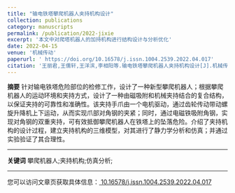 ```yaml
---
title: "输电铁塔攀爬机器人夹持机构设计"
collection: publications
category: manuscripts
permalink: /publication/2022-jixie
excerpt: '本文中对爬塔机器人的加持机构进行结构设计与分析优化'
date: 2022-04-15
venue: '机械传动'
paperurl: ' https://doi.org/10.16578/j.issn.1004.2539.2022.04.017'
citation: '王丽君,王儒轩,王洋滨,李相阳等.输电铁塔攀爬机器人夹持机构设计[J].机械传动,2022,46(04):118-126.'
---
```


**摘要**
 针对输电铁塔危险部位的检修工作，设计了一种新型攀爬机器人；根据攀爬机器人的运动环境和夹持方式，设计了一种由磁吸附和机械夹持结合的复合结构，以保证夹持的可靠性和准确性。该夹持手爪由一个电机驱动，通过齿轮传动带动螺旋升降机上下运动，从而实现爪部对角钢的夹紧；同时，通过电磁铁吸附角钢，实现对角钢的双重夹持，可有效抵御攀爬机器人在铁塔上的坠落危险。介绍了夹持机构的设计过程，建立夹持机构的三维模型，对其进行了静力学分析和仿真；并通过实验验证了其合理性。

***

**关键词**
攀爬机器人;夹持机构;仿真分析;

***

您可以访问文章页获取具体信息：[ 10.16578/j.issn.1004.2539.2022.04.017](https://doi.org/10.16578/j.issn.1004.2539.2022.04.017)


